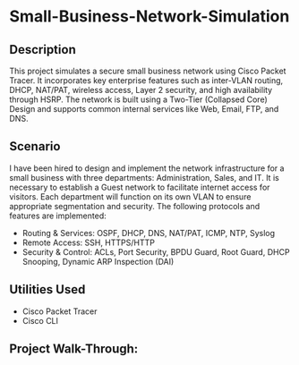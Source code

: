 # Small-Business-Network-Simulation


## Description
This project simulates a secure small business network using Cisco Packet Tracer. It incorporates key enterprise features such as inter-VLAN routing, DHCP, NAT/PAT, wireless access, Layer 2 security, and high availability through HSRP. The network is built using a Two-Tier (Collapsed Core) Design and supports common internal services like Web, Email, FTP, and DNS.

## Scenario 
I have been hired to design and implement the network infrastructure for a small business with three departments: Administration, Sales, and IT. It is necessary to establish a Guest network to facilitate internet access for visitors. Each department will function on its own VLAN to ensure appropriate segmentation and security. The following protocols and features are implemented:
* Routing & Services: OSPF, DHCP, DNS, NAT/PAT, ICMP, NTP, Syslog
* Remote Access: SSH, HTTPS/HTTP
* Security & Control: ACLs, Port Security, BPDU Guard, Root Guard, DHCP Snooping, Dynamic ARP Inspection (DAI)

## Utilities Used
* Cisco Packet Tracer
* Cisco CLI

## Project Walk-Through:
